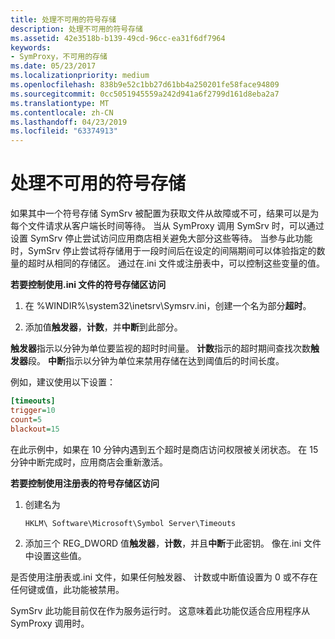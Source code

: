 ```yaml
---
title: 处理不可用的符号存储
description: 处理不可用的符号存储
ms.assetid: 42e3518b-b139-49cd-96cc-ea31f6df7964
keywords:
- SymProxy，不可用的存储
ms.date: 05/23/2017
ms.localizationpriority: medium
ms.openlocfilehash: 838b9e52c1bb27d61bb4a250201fe58face94809
ms.sourcegitcommit: 0cc5051945559a242d941a6f2799d161d8eba2a7
ms.translationtype: MT
ms.contentlocale: zh-CN
ms.lasthandoff: 04/23/2019
ms.locfileid: "63374913"
---
```

# <a name="dealing-with-unavailable-symbol-stores"></a>处理不可用的符号存储


如果其中一个符号存储 SymSrv 被配置为获取文件从故障或不可，结果可以是为每个文件请求从客户端长时间等待。 当从 SymProxy 调用 SymSrv 时，可以通过设置 SymSrv 停止尝试访问应用商店相关避免大部分这些等待。 当参与此功能时，SymSrv 停止尝试将存储用于一段时间后在设定的间隔期间可以体验指定的数量的超时从相同的存储区。 通过在.ini 文件或注册表中，可以控制这些变量的值。

**若要控制使用.ini 文件的符号存储区访问**

1.  在 %WINDIR%\\system32\\inetsrv\\Symsrv.ini，创建一个名为部分**超时**。

2.  添加值**触发器**，**计数**，并**中断**到此部分。

**触发器**指示以分钟为单位要监视的超时时间量。 **计数**指示的超时期间查找次数**触发器**段。 **中断**指示以分钟为单位来禁用存储在达到阈值后的时间长度。

例如，建议使用以下设置：

```ini
[timeouts]
trigger=10
count=5
blackout=15
```

在此示例中，如果在 10 分钟内遇到五个超时是商店访问权限被关闭状态。 在 15 分钟中断完成时，应用商店会重新激活。

**若要控制使用注册表的符号存储区访问**

1.  创建名为

    ```text
    HKLM\ Software\Microsoft\Symbol Server\Timeouts
    ```

2.  添加三个 REG\_DWORD 值**触发器**，**计数**，并且**中断**于此密钥。 像在.ini 文件中设置这些值。

是否使用注册表或.ini 文件，如果任何触发器、 计数或中断值设置为 0 或不存在任何键或值，此功能被禁用。

SymSrv 此功能目前仅在作为服务运行时。 这意味着此功能仅适合应用程序从 SymProxy 调用时。

 

 





